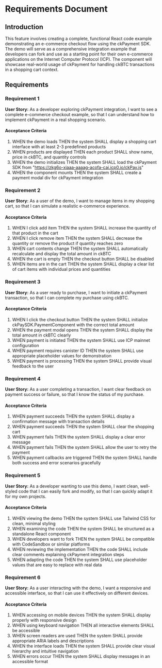 # Requirements Document

## Introduction

This feature involves creating a complete, functional React code example demonstrating an e-commerce checkout flow using the ckPayment SDK. The demo will serve as a comprehensive integration example that developers can fork and use as a starting point for their own e-commerce applications on the Internet Computer Protocol (ICP). The component will showcase real-world usage of ckPayment for handling ckBTC transactions in a shopping cart context.

## Requirements

### Requirement 1

**User Story:** As a developer exploring ckPayment integration, I want to see a complete e-commerce checkout example, so that I can understand how to implement ckPayment in a real shopping scenario.

#### Acceptance Criteria

1. WHEN the demo loads THEN the system SHALL display a shopping cart interface with at least 2-3 predefined products
2. WHEN products are displayed THEN each product SHALL show name, price in ckBTC, and quantity controls
3. WHEN the demo initializes THEN the system SHALL load the ckPayment SDK from "https://zkg6o-xiaaa-aaaag-acofa-cai.icp0.io/ckPay.js"
4. WHEN the component mounts THEN the system SHALL create a payment modal div for ckPayment integration

### Requirement 2

**User Story:** As a user of the demo, I want to manage items in my shopping cart, so that I can simulate a realistic e-commerce experience.

#### Acceptance Criteria

1. WHEN I click add item THEN the system SHALL increase the quantity of that product in the cart
2. WHEN I click remove item THEN the system SHALL decrease the quantity or remove the product if quantity reaches zero
3. WHEN cart contents change THEN the system SHALL automatically recalculate and display the total amount in ckBTC
4. WHEN the cart is empty THEN the checkout button SHALL be disabled
5. WHEN items are in the cart THEN the system SHALL display a clear list of cart items with individual prices and quantities

### Requirement 3

**User Story:** As a user ready to purchase, I want to initiate a ckPayment transaction, so that I can complete my purchase using ckBTC.

#### Acceptance Criteria

1. WHEN I click the checkout button THEN the system SHALL initialize ckPaySDK.PaymentComponent with the correct total amount
2. WHEN the payment modal opens THEN the system SHALL display the total amount in ckBTC clearly
3. WHEN payment is initiated THEN the system SHALL use ICP mainnet configuration
4. WHEN payment requires canister ID THEN the system SHALL use appropriate placeholder values for demonstration
5. WHEN payment is processing THEN the system SHALL provide visual feedback to the user

### Requirement 4

**User Story:** As a user completing a transaction, I want clear feedback on payment success or failure, so that I know the status of my purchase.

#### Acceptance Criteria

1. WHEN payment succeeds THEN the system SHALL display a confirmation message with transaction details
2. WHEN payment succeeds THEN the system SHALL clear the shopping cart
3. WHEN payment fails THEN the system SHALL display a clear error message
4. WHEN payment fails THEN the system SHALL allow the user to retry the payment
5. WHEN payment callbacks are triggered THEN the system SHALL handle both success and error scenarios gracefully

### Requirement 5

**User Story:** As a developer wanting to use this demo, I want clean, well-styled code that I can easily fork and modify, so that I can quickly adapt it for my own projects.

#### Acceptance Criteria

1. WHEN viewing the demo THEN the system SHALL use Tailwind CSS for clean, minimal styling
2. WHEN examining the code THEN the system SHALL be structured as a standalone React component
3. WHEN developers want to fork THEN the system SHALL be compatible with CodeSandbox or similar platforms
4. WHEN reviewing the implementation THEN the code SHALL include clear comments explaining ckPayment integration steps
5. WHEN adapting the code THEN the system SHALL use placeholder values that are easy to replace with real data

### Requirement 6

**User Story:** As a user interacting with the demo, I want a responsive and accessible interface, so that I can use it effectively on different devices.

#### Acceptance Criteria

1. WHEN accessing on mobile devices THEN the system SHALL display properly with responsive design
2. WHEN using keyboard navigation THEN all interactive elements SHALL be accessible
3. WHEN screen readers are used THEN the system SHALL provide appropriate ARIA labels and descriptions
4. WHEN the interface loads THEN the system SHALL provide clear visual hierarchy and intuitive navigation
5. WHEN errors occur THEN the system SHALL display messages in an accessible format